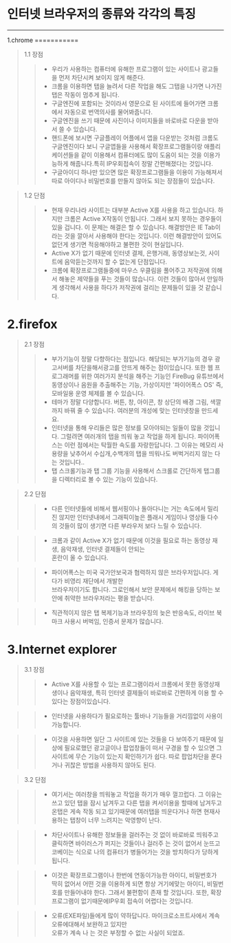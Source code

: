 인터넷 브라우저의 종류와 각각의 특징
===========================
<hr/>
1.chrome
===========

>1.1 장점
>>* 우리가 사용하는 컴퓨터에 유해한 프로그램이 있는 사이트나 광고들을 먼저 차단시켜 보이지 않게 해준다.
>>* 크롬을 이용하면 탭을 늘려서 다른 작업을 해도 그탭을 나가면 나가진탭은 작동이 멈추게 됩니다.
>>* 구글엔진에 포함되는 것이라서 영문으로 된 사이트에 들어가면 크롬에서 자동으로 번역의사를 물어봐줍니다.
>>* 구글엔진을 쓰기 때문에 사진이나 이미지들을 바로바로 다운을 받아서 쓸 수 있습니다.                    
>>* 핸드폰에 보시면 구글플레이 어플에서 앱을 다운받는 것처럼 크롬도 구글엔진이다 보니 구글앱들을 사용해서 확장프로그램들이랑 애플리케이션들을 같이 이용해서 컴퓨터에도 많이 도움이 되는 것을 이용가능하게 해줍니다.특히 IP우회접속이 정말 간편해졌다는 것입니다.
>>* 구글아이디 하나만 있으면 많은 확장프로그램들을 이용이 가능해져서 따로 아이디나 비밀번호를 만들지  않아도 되는 장점들이 있습니다.

> 1.2 단점
>>* 현재 우리나라 사이트는 대부분 Active X를 사용을 하고 있습니다. 하지만 크롬은 Active X작동이 안됩니다. 그래서 보지 못하는 경우들이 있을 겁니다. 이 문제는 해결은 할 수 있습니다. 해결방안은 IE Tab이라는 것을 깔아서 사용해야 한다는 것입니다. 이런 해결방안이 있어도 없던게 생기면 적응해야하고 불편한 것이 현실입니다.
>>* Active X가 없기 때문에 인터넷 결제, 은행거래, 동영상보는것, 사이트에 음악듣는것까지 할 수 없는게 단점입니다.
>>* 크롬에 확장프로그램들중에 마우스 우클림을 풀어주고 저작권에 의해서 해놓은 제약들을 푸는 것들이 많습니다. 이런 것들이 많아서 안일하게 생각해서 사용을 하다가 저작권에 걸리는 문제들이 있을 것 같습니다.  

2.firefox
============
>2.1 장점
>>* 부가기능이 정말 다향하다는 점입니다. 해당되는 부가기능의 경우 광고서버를 차단을해서광고를 안뜨게 해주는 점이있습니다. 또한 웹 프로그래머를 위한 여러가지 분석을 해주는 기능인 FireBug 유튜브에서 동영상이나 음원을 추출해주는 기능, 가상이지만 '파이어폭스 OS' 즉, 모바일용 운영 체제를 볼
수 있습니다.
>>* 테마가 정말 다양합니다. 버튼, 창, 아이콘, 창 상단의 배경 그림, 색깔까지 바꿔 줄 수 있습니다.
여러분의 개성에 맞는 인터넷창을 만드세요.
>>* 인터넷을 통해 우리들은 많은 정보를 모아야되는 일들이 많을 것입니다. 그럴려면 여러개의 탭을
띄워 놓고 작업을 하게 됩니다. 파이어폭스는 이런 점에서는 탁월한 속도를 자랑한답니다.
그 이유는 메모리 사용량을 낮추어서 수십개,수백개의 탭을 띄워나도 버벅거리지 않는 다는 것입니다..
>>* 탭 스크롤기능과 탭 그룹 기능을 사용해서 스크롤로 간단하게 탭그룹을 디렉터리로 볼 수 있는
 기능이 있습니다.

 >2.2 단점
 >>* 다른 인터넷들에 비해서 웹서핑이나 돌아다니는 거는 속도에서 밀리진 않지만 인터넷내에서 그래픽이높은
 플래시 게임이나 영상들 다수의 것들이 많이 생기면 다른 부라우저 보다 느릴 수 있습니다.




>>* 크롬과 같이 Active X가 없기 때문에 이것을 필요로 하는 동영상 재생, 음악재생, 인터넷 결제들이 안되는  
혼란이 올 수 있습니다.




>>* 파이어폭스는 미국 국가안보국과 협력하지 않은 브라우저입니다. 게다가 비영리 재단에서 개발한           
브라우저이기도 합니다. 그로인해서 보안 문제에서 해킹을 당하는 보안에 취약한 브라우저라는 평을 받습니다.





>>* 직관적이지 않은 탭 복제기능과 브라우징의 늦은 반응속도, 라이브 북마크 사용시 버벅임,                  인증서 문제가 많습니다.

3.Internet explorer
=====================

>3.1 장점
>>* Active X를 사용할 수 있는 프로그램이라서 크롬에서 못한 동영상재생이나 음악재생, 특히 인터넷 결제들이
바로바로 간편하게 이용 할 수 있다는 장점이있습니다.


>>* 인터넷을 사용하다가 필요로하는 툴바나 기능들을 거리낌없이 사용이 가능합니다.                          

>>* 이것을 사용하면 일단 그 사이트에 있는 것들을 다 보여주기 때문에 일상에 필요로했던 광고글이나 팝업창들이 떠서 구경을 할 수 있으면 그 사이트에 무슨 기능이 있는지 확인하기가 쉽다. 따로 팝업차단을 푼다거나 귀찮은 방법을 사용하지 않아도 된다.

>3.2 단점

>>* 여기서는 여러창을 띄워놓고 작업을 하기가 매우 껄끄럽다. 그 이유는 쓰고 있던 탭을 잠시 남겨두고 다른 탭을 켜서이용을 할때에 남겨두고 온탭은 게속 작동 되고 있기때문에 여러탭을 띄운다거나 하면
현재사용하는 탭창이 너무 느려지는 악영향이 난다.



>>* 차단사이트나 유해한 정보들을 걸러주는 것 없이 바로바로 띄워주고 클릭하면 바이러스가 퍼지는 것들이나 걸러주 는 것이 없어서 눈뜨고 코베이는 식으로 나의 컴퓨터가 병들어가는 것을 방치하다가 당하게 됩니다.



>>* 이것은 확장프로그램이나 한번에 연동이가능한 아이디, 비밀번호가 딱히 없어서 어떤 것을 이용하게 되면   항상 거기에맞는 아이디, 비밀번호를 만들어내야 한다. 그래서 불편함이 존재 할 것입니다.
또한, 확장프로그램이 없기때문에IP우회 접속이 어렵다는 것입니다.




>>* 오류(EXE파일)들에게 많이 약하답니다. 마이크로소프트사에서 계속 오류에대해서 보완하고 있지만       
오류가 계속 나 는 것은 부정할 수 없는 사실이 되었죠.
